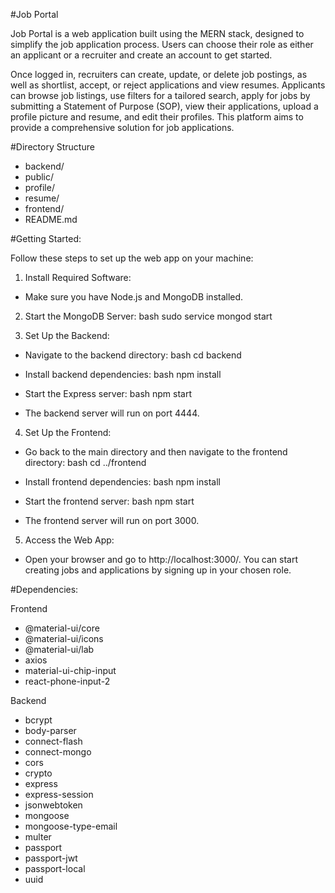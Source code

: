 #Job Portal

Job Portal is a web application built using the MERN stack, designed to simplify the job application
process. Users can choose their role as either an applicant or a recruiter and create an account to
get started.

Once logged in, recruiters can create, update, or delete job postings, as well as shortlist, accept, or
reject applications and view resumes. Applicants can browse job listings, use filters for a tailored
search, apply for jobs by submitting a Statement of Purpose (SOP), view their applications, upload a
profile picture and resume, and edit their profiles. This platform aims to provide a comprehensive
solution for job applications.

#Directory Structure
- backend/
 - public/
 - profile/
 - resume/
- frontend/
- README.md

#Getting Started:

Follow these steps to set up the web app on your machine:
1. Install Required Software:
 - Make sure you have Node.js and MongoDB installed.
2. Start the MongoDB Server:
  bash
 sudo service mongod start

3. Set Up the Backend:
 - Navigate to the backend directory:
  bash
 cd backend

 - Install backend dependencies:
  bash
 npm install

 - Start the Express server:
  bash
 npm start

 - The backend server will run on port 4444.
4. Set Up the Frontend:
 - Go back to the main directory and then navigate to the frontend directory:
  bash
 cd ../frontend

 - Install frontend dependencies:
    bash
 npm install
    
 - Start the frontend server:
    bash
 npm start
    
 - The frontend server will run on port 3000.
5. Access the Web App:
 - Open your browser and go to http://localhost:3000/. You can start creating jobs and applications
by signing up in your chosen role.

#Dependencies:

Frontend
- @material-ui/core
- @material-ui/icons
- @material-ui/lab
- axios
- material-ui-chip-input
- react-phone-input-2

Backend
- bcrypt
- body-parser
- connect-flash
- connect-mongo
- cors
- crypto
- express
- express-session
- jsonwebtoken
- mongoose
- mongoose-type-email
- multer
- passport
- passport-jwt
- passport-local
- uuid

